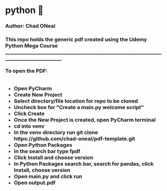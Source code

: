 # python &#128013;
<h3>Author: Chad ONeal<h3>
This repo holds the generic pdf created using the Udemy Python Mega Course
_______________________________________________________________________________________ <br><br>  
To open the PDF: <br><br>
<ul>
  <li> Open PyCharm <br>
  <li> Create New Project <br>
  <li> Select directory/file location for repo to be cloned <br>
  <li> Uncheck box for "Create a main.py welcome script"  <br> 
  <li> Click Create <br> 
  <li> Once the New Project is created, open PyCharm terminal <br>
  <li> cd into venv <br>
  <li> In the venv directory run git clone https://github.com/chad-oneal/pdf-template.git <br>
  <li> Open Python Packages <br> 
  <li> In the search bar type fpdf <br>
  <li> Click Install and choose version <br>
  <li> In Python Packages search bar, search for pandas, click Install, choose version <br>   
  <li> Open main.py and click run <br>
  <li> Open output.pdf 
